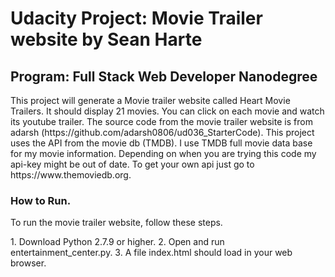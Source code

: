 <h1>Udacity Project: Movie Trailer website by Sean Harte</h1>
<h2>Program: Full Stack Web Developer Nanodegree</h2>


<p>This project will generate a Movie trailer website called Heart Movie Trailers. It should display 21 movies. You can click on each movie and watch its youtube trailer. The source code from the movie trailer website is from adarsh (https://github.com/adarsh0806/ud036_StarterCode). This project uses the API from the movie db (TMDB). I use TMDB full movie data base for my movie information. Depending on when you are trying this code my api-key might be out of date. To get your own api just go to https://www.themoviedb.org.</p>


<h3>How to Run.</h3>
<p>To run the movie trailer website, follow these steps.</p>
  1.  Download Python 2.7.9 or higher.
  2.  Open and run entertainment_center.py.
  3.  A file index.html should load in your web browser.

